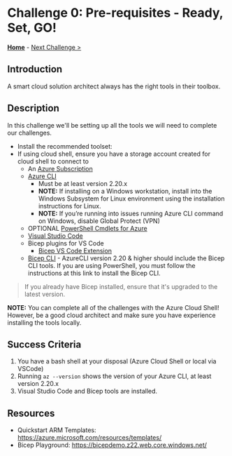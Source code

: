 # Challenge 0: Pre-requisites - Ready, Set, GO!

**[Home](../README.md)** - [Next Challenge >](./Bicep-Challenge-01.md)

## Introduction

A smart cloud solution architect always has the right tools in their toolbox.

## Description

In this challenge we'll be setting up all the tools we will need to complete our challenges.

- Install the recommended toolset:
- If using cloud shell, ensure you have a storage account created for cloud shell to connect to
  - An [Azure Subscription](https://azure.microsoft.com/free/)
  - [Azure CLI](https://docs.microsoft.com/cli/azure/install-azure-cli)
    - Must be at least version 2.20.x
    - **NOTE:** If installing on a Windows workstation, install into the Windows Subsystem for Linux environment using the installation instructions for Linux.
    - **NOTE:** If you’re running into issues running Azure CLI command on Windows, disable Global Protect (VPN)
  - OPTIONAL [PowerShell Cmdlets for Azure](https://docs.microsoft.com/powershell/azure/install-az-ps?view=azps-6.4.0)
  - [Visual Studio Code](https://code.visualstudio.com/)
  - Bicep plugins for VS Code
    - [Bicep VS Code Extension](https://marketplace.visualstudio.com/items?itemName=ms-azuretools.vscode-bicep)
   - [Bicep CLI](https://docs.microsoft.com/azure/azure-resource-manager/bicep/install) - AzureCLI version 2.20 & higher should include the Bicep CLI tools.  If you are using PowerShell, you must follow the instructions at this link to install the Bicep CLI.

> If you already have Bicep installed, ensure that it's upgraded to the latest version.

**NOTE:** You can complete all of the challenges with the Azure Cloud Shell!  However, be a good cloud architect and make sure you have experience installing the tools locally.

## Success Criteria

1. You have a bash shell at your disposal (Azure Cloud Shell or local via VSCode)
2. Running `az --version` shows the version of your Azure CLI, at least version 2.20.x
3. Visual Studio Code and Bicep tools are installed.

## Resources

  -	Quickstart ARM Templates: https://azure.microsoft.com/resources/templates/
  -	Bicep Playground: https://bicepdemo.z22.web.core.windows.net/
